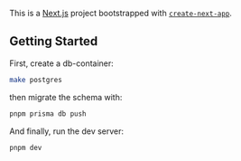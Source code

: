 This is a [Next.js](https://nextjs.org/) project bootstrapped with [`create-next-app`](https://github.com/vercel/next.js/tree/canary/packages/create-next-app).

## Getting Started

First, create a db-container:

```bash
make postgres
```

then migrate the schema with:

```bash
pnpm prisma db push
```

And finally, run the dev server:

```bash
pnpm dev
```

